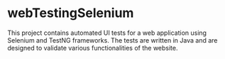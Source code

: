 # webTestingSelenium
This project contains automated UI tests for a web application using Selenium and TestNG frameworks. The tests are written in Java and are designed to validate various functionalities of the website.
